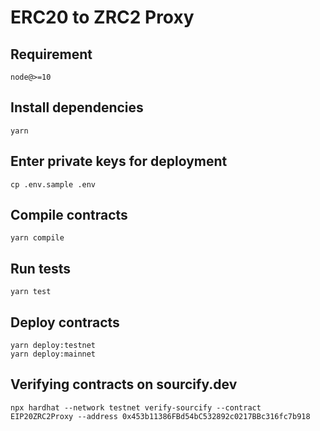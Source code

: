 # ERC20 to ZRC2 Proxy

## Requirement

`node@>=10`

## Install dependencies

`yarn`

## Enter private keys for deployment

`cp .env.sample .env`

## Compile contracts

`yarn compile`

## Run tests

`yarn test`

## Deploy contracts

```
yarn deploy:testnet
yarn deploy:mainnet
```

## Verifying contracts on sourcify.dev
`npx hardhat --network testnet verify-sourcify --contract EIP20ZRC2Proxy --address 0x453b11386FBd54bC532892c0217BBc316fc7b918`
